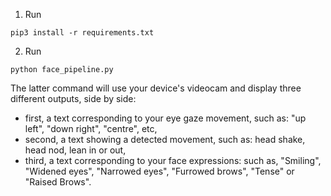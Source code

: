 1. Run 
```
pip3 install -r requirements.txt
```
2. Run 
```
python face_pipeline.py
```

The latter command will use your device's videocam and display three different outputs, side by side: 
- first, a text corresponding to your eye gaze movement, such as: "up left", "down right", "centre", etc,
- second, a text showing a detected movement, such as: head shake, head nod, lean in or out,
- third, a text corresponding to your face expressions: such as, "Smiling", "Widened eyes", "Narrowed eyes", "Furrowed brows", "Tense" or "Raised Brows".
